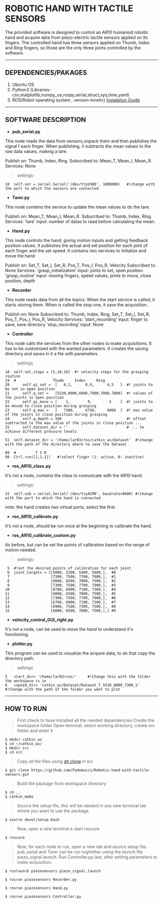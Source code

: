 # ROBOTIC HAND WITH TACTILE SENSORS 
The provided software is designed to control an AR10 humanoid robotic hand and acquire data from piezo-electric tactile sensors applied on its fingers.
The controlled hand has three sensors applied on Thumb, Index and Ring fingers, so those are the only three joints controlled by the software.


***
## DEPENDENCIES/PAKAGES
1. Ubuntu OS
2. Python3 (Libraries-csv,matplotlib,numpy,,os,rospy,serial,struct,sys,time,yaml)
3. ROS(Robot operating system , version-kinetic) [Instalation Guide](http://wiki.ros.org/ROS/Installation "ROS")


***
## SOFTWARE DESCRIPTION
* **pub_serial.py**

This node reads the data from sensors,unpack them and then publishes the signal f each finger.
When publishing, it subtracts the mean values to the raw data values, making a tare.

Publish on:	Thumb, Index, Ring.
Subscribed to:	Mean_T, Mean_I, Mean_R.
Services: None

> settings:
```
18	self.ser = serial.Serial('/dev/ttyUSB0', 1000000)	#!change with the port to which the sensors are connected
```


* **Tarer.py**

This node contains the service to update the mean values to do the tare.

Publish on:	Mean_T, Mean_I, Mean_R.
Subscribed to:	Thumb, Index, Ring.
Services: 	'tare' input: number of datas to read before calculating the mean.


* **Hand.py**

This node controls the hand, giving motion inputs and getting feedback position values. It publishes the actual and set position for each joint of each finger and the set speed. It contains two services to initialize and move the hand

Publish on:	Set_T, Set_I, Set_R, Pos_T, Pos_I, Pos_R, Velocity
Subscribed to:	None
Services:	'grasp_initialization'	input:	joints to set, open position
		'grasp_routine'		input:	moving fingers, speed values,
						joints to move, close position, depth

* **Recorder**

This node reads data from all the topics. When the start service is called, it starts storing them.
When is called the stop one, it save the acquisition.

Publish on:	None
Subscribed to:	Thumb, Index, Ring, Set_T, Set_I, Set_R, Pos_T, Pos_I, Pos_R, Velocity
Services:	'start_recording'	input: finger to save, save directory
		'stop_recording'	input: None

* **Controller**

This node calls the services from the other nodes to make acquisitions. It has to be customised with the wanted parameters. It creates the saving directory and saves in it a file with parameters.

> settings
```
18	self.vel_steps = [5,10,20]	#! velocity steps for the grasping routine 
19	#                 Thumb     Index     Ring
20      self.qi_set =  [   0,1,      8,9,      4,5   ]	#! joints to be set in open position
21      self.q_set =   [5530,8000,6800,7900,7000,7800]	#! values of the joints in open position
22      self.qi_move = [    1,        9,        5    ]	#! joints to be moved to close position during grasping
23      self.q_max =   [   7300,     6750,     6800  ]	#! max value of the joints in close position during grasping
24      self.q_depth = 100                            	#! offset subtracted to the max value of the joints in close position ...
25      self.dataset_dir = ''                         	# ... to achieve different pressure levels
```
```
51	self.dataset_dir = '/home/lar03/ros/catkin_ws/Dataset'	#!change with the path of the directory where to save the dataset
```
```
89	#         T I R
90	Ctrl.run([1,1,1])	#!select finger (1: active, 0: inactive)
```

* **ros_AR10_class.py**

It's not a node, contains the class to comunicate with the AR10 hand.
> settings:
```
33	self.usb = serial.Serial('/dev/ttyACM0', baudrate=9600)	#!change with the port to which the hand is connected
```
note: the hand creates two virtual ports, select the first

* **ros_AR10_calibrate.py**

It's not a node, should be run once at the beginning to calibrate the hand.

* **ros_AR10_calibrate_custom.py**

As before, but can be set the points of calibration based on the range of motion needed.

> settings:
```
 5	#!set the desired points of calibration for each joint
 6	joint_targets = [[5000, 5200, 5400, 5600,],  #0
 7	                 [7300, 7500, 7700, 7900,],  #1
 8      	         [6000, 6500, 7000, 7500,],  #2
 9      	         [7300, 7500, 7700, 7900,],  #3
10      	         [6700, 6900, 7100, 7300,],  #4
11      	         [6000, 6500, 7000, 7500,],  #5
12      	         [7300, 7500, 7700, 7900,],  #6
13      	         [6700, 6900, 7100, 7300,],  #7
14      	         [6900, 7100, 7300, 7500,],  #8
15      	         [6000, 6500, 7000, 7500,],] #9
```

* **velocity_control_GUI_right.py**

It's not a node, can be used to move the hand to understand it's functioning.

* **plotter.py**

This program can be used to visualize the acquire data, to do that copy the directory path.

> settings
```
5	start_dir= '/home/lar03/ros/'     #!Change this with the folder the workspace is in
6	copied_dir= 'catkin_ws/Dataset/Dataset_T_5530_8000_7300_2'  #!Change with the path of the folder you want to plot
```

***
## HOW TO RUN
> First check to have installed all the needed dependencies
> Create the workspace folder 
> Open terminal, select working directory, create src folder and enter it
```
$ mkdir catkin_ws
$ cd ~/catkin_ws/
$ mkdir src
$ cd src
```
> Copy all the files using [git clone](https://github.com/Fedemucci/Robotic-hand-with-tactile-sensors.git) in src
``` 
$ git clone https://github.com/Fedemucci/Robotic-hand-with-tactile-sensors.git
```
> Build the package from workspace directory
```
$ cd ..
$ catkin_make
```
> Source the setup file, this will be needed in any new terminal tab where you want to use the package
```
$ source devel/setup.bash
```
> Now, open a new terminal e start roscore
```
$ roscore
```
> Now, for each node to run, open a new tab and source setup file.
> pub_serial and Tarer can be run toghether using the launch file piezo_signal.launch.
> Run Controller.py last, after setting parameters to make acquisition.
```
$ roslaunch piezosensors piezo_signal.launch
```
```
$ rosrun piezosensors Recorder.py
```
```
$ rosrun piezosensors Hand.py
```
```
$ rosrun piezosensors Controller.py
```


